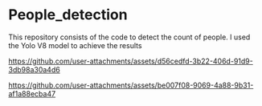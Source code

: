 # People_detection
This repository consists of the code to detect the count of people. I used the Yolo V8 model to achieve the results


https://github.com/user-attachments/assets/d56cedfd-3b22-406d-91d9-3db98a30a4d6



https://github.com/user-attachments/assets/be007f08-9069-4a88-9b31-af1a88ecba47


